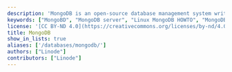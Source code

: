 ```yaml
---
description: 'MongoDB is an open-source database management system written in C++ which like other systems such as CouchDB, seeks to resolve issues that relational databases have.'
keywords: ["MongoBD", "MongoDB server", "Linux MongoDB HOWTO", "MongoDB guide", "NoSQL"]
license: '[CC BY-ND 4.0](https://creativecommons.org/licenses/by-nd/4.0)'
title: MongoDB
show_in_lists: true
aliases: ['/databases/mongodb/']
authors: ["Linode"]
contributors: ["Linode"]
---
```



